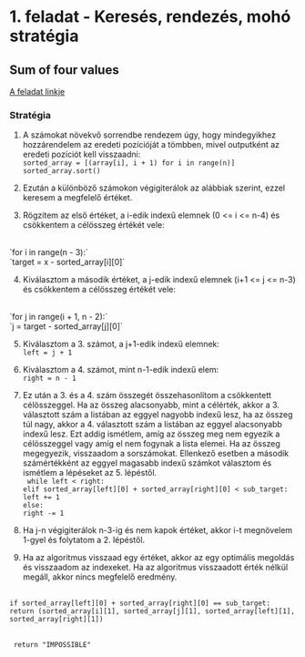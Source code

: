 # 1. feladat - Keresés, rendezés, mohó stratégia
## Sum of four values
[A feladat linkje](https://cses.fi/problemset/task/1642/)

### Stratégia
1. A számokat növekvő sorrendbe rendezem úgy, hogy mindegyikhez hozzárendelem az eredeti pozícióját a tömbben, mivel outputként az eredeti pozíciót kell visszaadni:
<br> `sorted_array = [(array[i], i + 1) for i in range(n)]`
<br> `sorted_array.sort()`

2. Ezután a különböző számokon végigiterálok az alábbiak szerint, ezzel keresem a megfelelő értéket.

3. Rögzítem az első értéket, a i-edik indexű elemnek (0 <= i <= n-4) és csökkentem a célösszeg értékét vele:
<br> 
`for i in range(n - 3):`
<br>
`target = x - sorted_array[i][0]`

4. Kiválasztom a második értéket, a j-edik indexű elemnek (i+1 <= j <= n-3) és csökkentem a célösszeg értékét vele:
<br>
`for j in range(i + 1, n - 2):`
<br> `j = target - sorted_array[j][0]`

5. Kiválasztom a 3. számot, a j+1-edik indexű elemnek:
<br> `left = j + 1`

6. Kiválasztom a 4. számot, mint n-1-edik indexű elem:
<br> `right = n - 1`

7. Ez után a 3. és a 4. szám összegét összehasonlítom a csökkentett célösszeggel. Ha az összeg alacsonyabb, mint a célérték, akkor a 3. választott szám a listában az eggyel nagyobb indexű lesz, ha az összeg túl nagy, akkor a 4. választott szám a listában az eggyel alacsonyabb indexű lesz. Ezt addig ismétlem, amíg az összeg meg nem egyezik a célösszeggel vagy amíg el nem fogynak a lista elemei. Ha az összeg megegyezik, visszaadom a sorszámokat. Ellenkező esetben a második számértékként az eggyel magasabb indexű számkot választom és ismétlem a lépéseket az 5. lépéstől.
<br> ` while left < right:`
<br> `elif sorted_array[left][0] + sorted_array[right][0] < sub_target:`
<br> `left += 1`
<br> `else:`
<br> `right -= 1`

8. Ha j-n végigiterálok n-3-ig és nem kapok értéket, akkor i-t megnövelem 1-gyel és folytatom a 2. lépéstől.

9. Ha az algoritmus visszaad egy értéket, akkor az egy optimális megoldás és visszaadom az indexeket. Ha az algoritmus visszaadott érték nélkül megáll, akkor nincs megfelelő eredmény.

<br> `if sorted_array[left][0] + sorted_array[right][0] == sub_target:`
<br> `return (sorted_array[i][1], sorted_array[j][1], sorted_array[left][1], sorted_array[right][1])`

<br> ` return "IMPOSSIBLE"`




